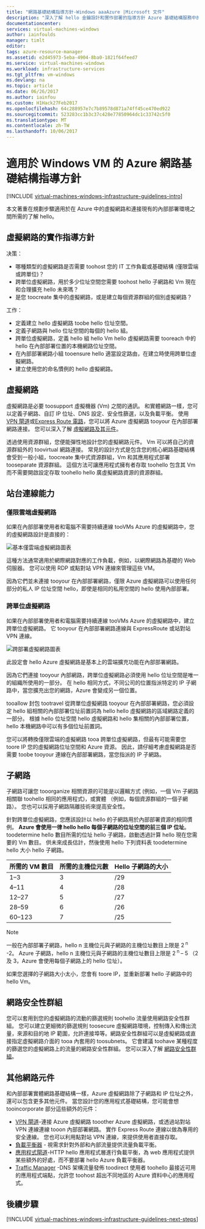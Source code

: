 ```yaml
---
title: "網路基礎結構指導方針-Windows aaaAzure |Microsoft 文件"
description: "深入了解 hello 金鑰設計和實作部署的指導方針 Azure 基礎結構服務中的虛擬網路。"
documentationcenter: 
services: virtual-machines-windows
author: iainfoulds
manager: timlt
editor: 
tags: azure-resource-manager
ms.assetid: e2d45973-5eba-4904-8ba0-1821f64feed7
ms.service: virtual-machines-windows
ms.workload: infrastructure-services
ms.tgt_pltfrm: vm-windows
ms.devlang: na
ms.topic: article
ms.date: 06/26/2017
ms.author: iainfou
ms.custom: H1Hack27Feb2017
ms.openlocfilehash: 64c288957e7c7b89578d871a74ff45ce470ed922
ms.sourcegitcommit: 523283cc1b3c37c428e77850964dc1c33742c5f0
ms.translationtype: MT
ms.contentlocale: zh-TW
ms.lasthandoff: 10/06/2017
---
```

# <a name="azure-networking-infrastructure-guidelines-for-windows-vms"></a>適用於 Windows VM 的 Azure 網路基礎結構指導方針 

[!INCLUDE [virtual-machines-windows-infrastructure-guidelines-intro](../../../includes/virtual-machines-windows-infrastructure-guidelines-intro.md)]

本文著重在規劃步驟適用於在 Azure 中的虛擬網路和連接現有的內部部署環境之間所需的了解 hello。

## <a name="implementation-guidelines-for-virtual-networks"></a>虛擬網路的實作指導方針
决策：

* 哪種類型的虛擬網路是否需要 toohost 您的 IT 工作負載或基礎結構 (僅限雲端或跨單位)？
* 跨單位虛擬網路，用於多少位址空間您需要 toohost hello 子網路和 Vm 現在和合理擴充 hello 未來嗎？
* 是您 toocreate 集中的虛擬網路，或是建立每個資源群組的個別虛擬網路？

工作：

* 定義建立 hello 虛擬網路 toobe hello 位址空間。
* 定義子網路與 hello 位址空間的每個的 hello 組。
* 跨單位虛擬網路，定義 hello 組 hello Vm hello 虛擬網路需要 tooreach 中的 hello 在內部部署位置的本機網路位址空間。
* 在內部部署網路小組 tooensure hello 適當設定路由，在建立時使用跨單位虛擬網路。
* 建立使用您的命名慣例的 hello 虛擬網路。

## <a name="virtual-networks"></a>虛擬網路
虛擬網路是必要 toosupport 虛擬機器 (Vm) 之間的通訊。 和實體網路一樣，您可以定義子網路、自訂 IP 位址、DNS 設定、安全性篩選，以及負載平衡。 使用[VPN 閘道](../../vpn-gateway/vpn-gateway-about-vpngateways.md)或[Express Route 電路](../../expressroute/expressroute-introduction.md)，您可以將 Azure 虛擬網路 tooyour 在內部部署網路連接。 您可以深入了解 [虛擬網路及其元件](../../virtual-network/virtual-networks-overview.md)。

透過使用資源群組，您便能彈性地設計您的虛擬網路元件。 Vm 可以將自己的資源群組外的 toovirtual 網路連接。 常見的設計方式是包含您的核心網路基礎結構會受到一般小組，toocreate 集中式資源群組，Vm 和其應用程式部署 tooseparate 資源群組。 這個方法可讓應用程式擁有者存取 toohello 包含其 Vm 而不需要開啟設定存取 toohello hello 廣虛擬網路資源的資源群組。

## <a name="site-connectivity"></a>站台連線能力
### <a name="cloud-only-virtual-networks"></a>僅限雲端虛擬網路
如果在內部部署使用者和電腦不需要持續連線 tooVMs Azure 的虛擬網路中，您的虛擬網路設計是直接的：

![基本僅雲端虛擬網路圖表](./media/infrastructure-networking-guidelines/vnet01.png)

這種方法通常適用於網際網路對應的工作負載，例如，以網際網路為基礎的 Web 伺服器。 您可以使用 RDP 或點對站 VPN 連線來管理這些 VM。

因為它們並未連接 tooyour 在內部部署網路，僅限 Azure 虛擬網路可以使用任何部分的私人 IP 位址空間 hello，即使是相同的私用空間的 hello 使用內部部署。

### <a name="cross-premises-virtual-networks"></a>跨單位虛擬網路
如果在內部部署使用者和電腦需要持續連線 tooVMs Azure 的虛擬網路中，建立跨單位虛擬網路。  它 tooyour 在內部部署網路連線與 ExpressRoute 或站對站 VPN 連線。

![跨部署虛擬網路圖表](./media/infrastructure-networking-guidelines/vnet02.png)

此設定會 hello Azure 虛擬網路是基本上的雲端擴充功能在內部部署網路。

因為它們連接 tooyour 內部網路，跨單位虛擬網路必須使用 hello 位址空間是唯一的組織所使用的一部分。 在 hello 相同方式，不同公司的位置指派特定的 IP 子網路中，當您擴充出您的網路，Azure 會變成另一個位置。

tooallow 封包 tootravel 從跨單位虛擬網路 tooyour 在內部部署網路，您必須設定 hello 組相關的內部部署位址前置詞為 hello hello 虛擬網路的區域網路定義的一部分。 根據 hello 位址空間 hello 虛擬網路和 hello 集相關的內部部署位置，hello 本機網路中可以有多個位址前置詞。

您可以將轉換僅限雲端的虛擬網路 tooa 跨單位虛擬網路，但最有可能需要您 toore IP 您的虛擬網路位址空間和 Azure 資源。 因此，請仔細考慮虛擬網路是否需要 toobe tooyour 連線在內部部署網路，當您指派的 IP 子網路。

## <a name="subnets"></a>子網路
子網路可讓您 tooorganize 相關資源的可能是以邏輯方式 (例如，一個 Vm 子網路相關聯 toohello 相同的應用程式)，或實體 （例如，每個資源群組的一個子網路）。 您也可以採用子網路隔離技術來提高安全性。

針對跨單位虛擬網路，您應該設計以 hello 的子網路用於內部部署資源的相同慣例。 **Azure 會使用一律 hello hello 每個子網路的位址空間的前三個 IP 位址**。 toodetermine hello 數目所需的位址 hello 子網路，啟動透過計算 hello 現在您需要的 Vm 數目。 供未來成長估計，然後使用 hello 下列資料表 toodetermine hello 大小 hello 子網路。

| 所需的 VM 數目 | 所需的主機位元數 | Hello 子網路的大小 |
| --- | --- | --- |
| 1–3 |3 |/29 |
| 4–11 |4 |/28 |
| 12–27 |5 |/27 |
| 28–59 |6 |/26 |
| 60–123 |7 |/25 |

> [!NOTE]
> 一般在內部部署子網路，hello n 主機位元與子網路的主機位址數目上限是 2<sup> n </sup> -2。 Azure 子網路，hello n 主機位元與子網路的主機位址數目上限是 2<sup> n </sup> – 5 （2 及 3，Azure 會使用每個子網路上的 hello 位址）。
> 
> 

如果您選擇的子網路大小太小，您會有 toore IP，並重新部署 hello 子網路中的 hello Vm。

## <a name="network-security-groups"></a>網路安全性群組
您可以套用到您的虛擬網路的流動的篩選規則 toohello 流量使用網路安全性群組。 您可以建立更細微的篩選規則 toosecure 虛擬網路環境，控制傳入和傳出流量，來源和目的地 IP 範圍，允許連接埠等。網路安全性群組可以是虛擬網路或直接指定虛擬網路介面的 tooa 內套用的 toosubnets。 它會建議 toohave 某種程度的篩選您的虛擬網路上的流量的網路安全性群組。 您可以深入了解 [網路安全性群組](../../virtual-network/virtual-networks-nsg.md)。

## <a name="additional-network-components"></a>其他網路元件
和內部部署實體網路基礎結構一樣，Azure 虛擬網路除了子網路和 IP 位址之外，還可以包含更多其他元件。 當您設計您的應用程式基礎結構，您可能會想 tooincorporate 部分這些額外的元件：

* [VPN 閘道](../../vpn-gateway/vpn-gateway-about-vpngateways.md)-連接 Azure 虛擬網路 tooother Azure 虛擬網路，或透過站對站 VPN 連線連線 tooon 內部部署網路。 實作 Express Route 連線以做為專用的安全連線。 您也可以利用點對站 VPN 連線，來提供使用者直接存取。
* [負載平衡器](../../load-balancer/load-balancer-overview.md) - 視需求針對外部和內部流量提供流量負載平衡。
* [應用程式閘道](../../application-gateway/application-gateway-introduction.md)-HTTP hello 應用程式層進行負載平衡，為 web 應用程式提供某些額外的好處，而不要部署 hello Azure 負載平衡器。
* [Traffic Manager](../../traffic-manager/traffic-manager-overview.md) -DNS 架構流量發佈 toodirect 使用者 toohello 最接近可用的應用程式端點，允許您 toohost 超出不同地區的 Azure 資料中心的應用程式。

## <a name="next-steps"></a>後續步驟
[!INCLUDE [virtual-machines-windows-infrastructure-guidelines-next-steps](../../../includes/virtual-machines-windows-infrastructure-guidelines-next-steps.md)]

